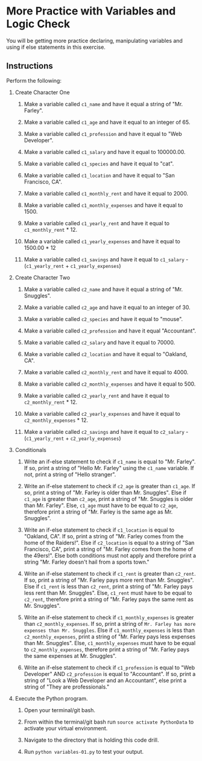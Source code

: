 # More Practice with Variables and Logic Check

You will be getting more practice declaring, manipulating variables and using if else statements in this exercise.

## Instructions

Perform the following:

1. Create Character One

    1. Make a variable called `c1_name` and have it equal a string of "Mr. Farley".

    2. Make a variable called `c1_age` and have it equal to an integer of 65.

    3. Make a variable called `c1_profession` and have it equal to "Web Developer".

    4. Make a variable called `c1_salary` and have it equal to 100000.00.

    5. Make a variable called `c1_species` and have it equal to "cat".

    6. Make a variable called `c1_location` and have it equal to "San Francisco, CA".

    7. Make a variable called `c1_monthly_rent` and have it equal to 2000.

    8. Make a variable called `c1_monthly_expenses` and have it equal to 1500.

    9. Make a variable called `c1_yearly_rent` and have it equal to `c1_monthly_rent` * 12.

    10. Make a variable called `c1_yearly_expenses` and have it equal to 1500.00 * 12

    11. Make a variable called `c1_savings` and have it equal to `c1_salary` - (`c1_yearly_rent` + `c1_yearly_expenses`)

2. Create Character Two

    1. Make a variable called `c2_name` and have it equal a string of "Mr. Snuggles".

    2. Make a variable called `c2_age` and have it equal to an integer of 30.

    3. Make a variable called `c2_species` and have it equal to "mouse".

    4. Make a variable called `c2_profession` and have it equal "Accountant".

    5. Make a variable called `c2_salary` and have it equal to 70000.

    6. Make a variable called `c2_location` and have it equal to "Oakland, CA".

    7. Make a variable called `c2_monthly_rent` and have it equal to 4000.

    8. Make a variable called `c2_monthly_expenses` and have it equal to 500.

    9. Make a variable called `c2_yearly_rent` and have it equal to `c2_monthly_rent` * 12.

    10. Make a variable called `c2_yearly_expenses` and have it equal to `c2_monthly_expenses` * 12.

    11. Make a variable called `c2_savings` and have it equal to `c2_salary` - (`c1_yearly_rent` + `c2_yearly_expenses`)

3. Conditionals

    1. Write an if-else statement to check if `c1_name` is equal to "Mr. Farley". If so, print a string of "Hello Mr. Farley" using the `c1_name` variable. If not, print a string of "Hello stranger".

    2. Write an if-else statement to check if `c2_age` is greater than `c1_age`. If so, print a string of "Mr. Farley is older than Mr. Snuggles". Else if `c1_age` is greater than `c2_age`, print a string of "Mr. Snuggles is older than Mr. Farley". Else, `c1_age` must have to be equal to `c2_age`, therefore print a string of "Mr. Farley is the same age as Mr. Snuggles".

    3. Write an if-else statement to check if `c1_location` is equal to "Oakland, CA". If so, print a string of "Mr. Farley comes from the home of the Raiders!". Else if `c2_location` is equal to a string of "San Francisco, CA", print a string of "Mr. Farley comes from the home of the 49ers!". Else both conditions must not apply and therefore print a string "Mr. Farley doesn't hail from a sports town."

    4. Write an if-else statement to check if `c1_rent` is greater than `c2_rent`. If so, print a string of "Mr. Farley pays more rent than Mr. Snuggles". Else if `c1_rent` is less than `c2_rent`, print a string of "Mr. Farley pays less rent than Mr. Snuggles". Else, `c1_rent` must have to be equal to `c2_rent`, therefore print a string of "Mr. Farley pays the same rent as Mr. Snuggles".

    5. Write an if-else statement to check if `c1_monthly_expenses` is greater than `c2_monthly_expenses`. If so, print a string of `Mr. Farley has more expenses than Mr. Snuggles`. Else if `c1_monthly_expenses` is less than `c2_monthly_expenses`, print a string of "Mr. Farley pays less expenses than Mr. Snuggles". Else, `c1_monthly_expenses` must have to be equal to `c2_monthly_expenses`, therefore print a string of "Mr. Farley pays the same expenses at Mr. Snuggles".

    6. Write an if-else statement to check if `c1_profession` is equal to "Web Developer" AND `c2_profession` is equal to "Accountant". If so, print a string of "Look a Web Developer and an Accountant", else print a string of "They are professionals."

4. Execute the Python program.

    1. Open your terminal/git bash.

    2. From within the terminal/git bash run `source activate PythonData` to activate your virtual environment.

    3. Navigate to the directory that is holding this code drill.

    4. Run `python variables-01.py` to test your output.
